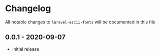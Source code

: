 # Changelog

All notable changes to `laravel-ascii-fonts` will be documented in this file

## 0.0.1 - 2020-09-07

- initial release
